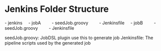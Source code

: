 # Jenkins Folder Structure

\- jenkins
&nbsp;&nbsp;&nbsp;&nbsp;\- jobA
&nbsp;&nbsp;&nbsp;&nbsp;&nbsp;&nbsp;&nbsp;&nbsp;\- seedJob.groovy
&nbsp;&nbsp;&nbsp;&nbsp;&nbsp;&nbsp;&nbsp;&nbsp;\- Jenkinsfile
&nbsp;&nbsp;&nbsp;&nbsp;\- jobB
&nbsp;&nbsp;&nbsp;&nbsp;&nbsp;&nbsp;&nbsp;&nbsp;\- seedJob.groovy
&nbsp;&nbsp;&nbsp;&nbsp;&nbsp;&nbsp;&nbsp;&nbsp;\- Jenkinsfile

seedJob.groovy: JobDSL plugin use this to generate job
Jenkinsfile: The pipeline scripts used by the generated job
